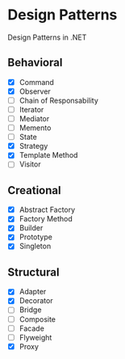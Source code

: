 # Design Patterns

Design Patterns in .NET

## Behavioral

- [x] Command 
- [x] Observer 
- [ ] Chain of Responsability
- [ ] Iterator
- [ ] Mediator
- [ ] Memento
- [ ] State
- [x] Strategy
- [x] Template Method
- [ ] Visitor

## Creational

- [x] Abstract Factory 
- [x] Factory Method
- [x] Builder
- [x] Prototype
- [x] Singleton 

## Structural

- [x] Adapter 
- [x] Decorator
- [ ] Bridge
- [ ] Composite
- [ ] Facade
- [ ] Flyweight
- [x] Proxy

